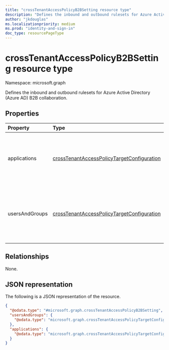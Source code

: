 ```yaml
---
title: "crossTenantAccessPolicyB2BSetting resource type"
description: "Defines the inbound and outbound rulesets for Azure Active Directory (Azure AD) B2B collaboration."
author: "jkdouglas"
ms.localizationpriority: medium
ms.prod: "identity-and-sign-in"
doc_type: resourcePageType
---
```


# crossTenantAccessPolicyB2BSetting resource type

Namespace: microsoft.graph

Defines the inbound and outbound rulesets for Azure Active Directory (Azure AD) B2B collaboration.

## Properties

|Property|Type|Description|
|:---|:---|:---|
|applications|[crossTenantAccessPolicyTargetConfiguration](../resources/crosstenantaccesspolicytargetconfiguration.md)|The list of applications targeted with your cross-tenant access policy.|
|usersAndGroups|[crossTenantAccessPolicyTargetConfiguration](../resources/crosstenantaccesspolicytargetconfiguration.md)|The list of users and groups targeted with your cross-tenant access policy.|

## Relationships

None.

## JSON representation

The following is a JSON representation of the resource.
<!-- {
  "blockType": "resource",
  "@odata.type": "microsoft.graph.crossTenantAccessPolicyB2BSetting"
}
-->

``` json
{
  "@odata.type": "#microsoft.graph.crossTenantAccessPolicyB2BSetting",
  "usersAndGroups": {
    "@odata.type": "microsoft.graph.crossTenantAccessPolicyTargetConfiguration"
  },
  "applications": {
    "@odata.type": "microsoft.graph.crossTenantAccessPolicyTargetConfiguration"
  }
}
```
